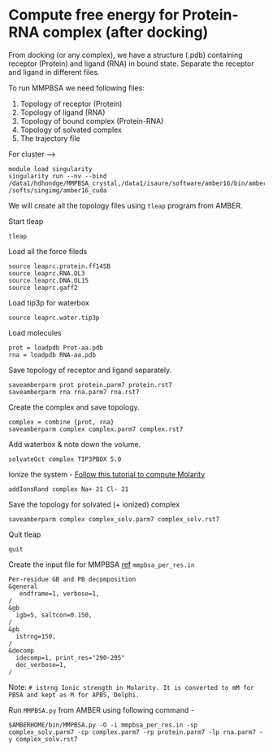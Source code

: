 # Compute free energy for Protein-RNA complex (after docking) 
From docking (or any complex), we have a structure (.pdb) containing receptor (Protein) and ligand (RNA) in bound state. Separate the receptor and ligand in different files.  

To run MMPBSA we need following files:
1. Topology of receptor (Protein)
2. Topology of ligand (RNA)
3. Topology of bound complex (Protein-RNA)
4. Topology of solvated complex 
5. The trajectory file

For cluster -->
```
module load singularity
singularity run --nv --bind /data1/hdhondge/MMPBSA_crystal,/data1/isaure/software/amber16/bin/amber.python:/MMPBSA/,/data1/isaure/software/amber16/bin/amber.python /softs/singimg/amber16_cuda
```

We will create all the topology files using `tleap` program from AMBER.

Start tleap
```
tleap
```

Load all the force fileds
```
source leaprc.protein.ff14SB 
source leaprc.RNA.OL3
source leaprc.DNA.OL15
source leaprc.gaff2
```

Load tip3p for waterbox
```
source leaprc.water.tip3p
```

Load molecules
```
prot = loadpdb Prot-aa.pdb
rna = loadpdb RNA-aa.pdb
```

Save topology of receptor and ligand separately.
```
saveamberparm prot protein.parm7 protein.rst7
saveamberparm rna rna.parm7 rna.rst7
```

Create the complex and save topology.
```
complex = combine {prot, rna}
saveamberparm complex complex.parm7 complex.rst7
```

Add waterbox & note down the volume.
```
solvateOct complex TIP3PBOX 5.0
```

Ionize the system - [Follow this tutorial to compute Molarity](http://ambermd.org/tutorials/basic/tutorial8/index.php)
```
addIonsRand complex Na+ 21 Cl- 21
```
Save the topology for solvated (+ ionized) complex
```
saveamberparm complex complex_solv.parm7 complex_solv.rst7
```
Quit tleap
```
quit
```

Create the input file for MMPBSA [ref](https://ambermd.org/tutorials/advanced/tutorial3/py_script/section6.htm)
`mmpbsa_per_res.in`
```
Per-residue GB and PB decomposition
&general
   endframe=1, verbose=1,
/
&gb
  igb=5, saltcon=0.150,
/
&pb
  istrng=150,
/
&decomp
  idecomp=1, print_res="290-295"
  dec_verbose=1,
/
```
Note: `# istrng Ionic strength in Molarity. It is converted to mM for PBSA and kept as M for APBS, Delphi.`

Run `MMPBSA.py` from AMBER using following command - 
```
$AMBERHOME/bin/MMPBSA.py -O -i mmpbsa_per_res.in -sp complex_solv.parm7 -cp complex.parm7 -rp protein.parm7 -lp rna.parm7 -y complex_solv.rst7
```
